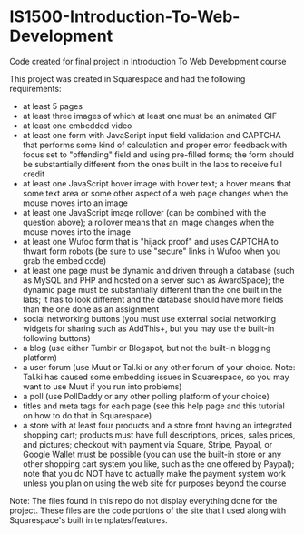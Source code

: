 # IS1500-Introduction-To-Web-Development
Code created for final project in Introduction To Web Development course

This project was created in Squarespace and had the following requirements:

- at least 5 pages
- at least three images of which at least one must be an animated GIF
- at least one embedded video
- at least one form with JavaScript input field validation and CAPTCHA that performs some kind of calculation and proper error feedback with focus set to "offending" field and using pre-filled forms; the form should be substantially different from the ones built in the labs to receive full credit
- at least one JavaScript hover image with hover text; a hover means that some text area or some other aspect of a web page changes when the mouse moves into an image
- at least one JavaScript image rollover (can be combined with the question above); a rollover means that an image changes when the mouse moves into the image
- at least one Wufoo form that is "hijack proof" and uses CAPTCHA to thwart form robots (be sure to use "secure" links in Wufoo when you grab the embed code)
- at least one page must be dynamic and driven through a database (such as MySQL and PHP and hosted on a server such as AwardSpace); the dynamic page must be substantially different than the one built in the labs; it has to look different and the database should have more fields than the one done as an assignment
- social networking buttons (you must use external social networking widgets for sharing such as AddThis+, but you may use the built-in following buttons)
- a blog (use either Tumblr or Blogspot, but not the built-in blogging platform)
- a user forum (use Muut or Tal.ki or any other forum of your choice. Note: Tal.ki has caused some embedding issues in Squarespace, so you may want to use Muut if you run into problems)
- a poll (use PollDaddy or any other polling platform of your choice)
- titles and meta tags for each page (see this help page and this tutorial on how to do that in Squarespace)
- a store with at least four products and a store front having an integrated shopping cart; products must have full descriptions, prices, sales prices, and pictures; checkout with payment via Square, Stripe, Paypal, or Google Wallet must be possible (you can use the built-in store or any other shopping cart system you like, such as the one offered by Paypal); note that you do NOT have to actually make the payment system work unless you plan on using the web site for purposes beyond the course





Note: The files found in this repo do not display everything done for the project. These files are the code portions of the site that I used along with Squarespace's built in templates/features.

